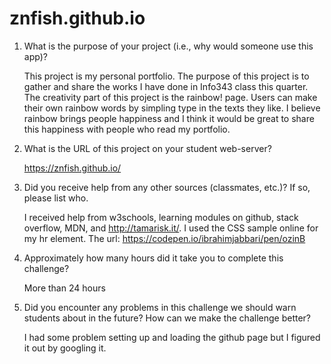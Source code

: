 # znfish.github.io

1. What is the purpose of your project (i.e., why would someone use this app)?

	This project is my personal portfolio. The purpose of this project is to gather and share the works I have done in Info343 class this quarter. The creativity part of this project is the rainbow! page. Users can make their own rainbow words by simpling type in the texts they like. I believe rainbow brings people happiness and I think it would be great to share this happiness with people who read my portfolio.

2. What is the URL of this project on your student web-server?
	
	https://znfish.github.io/

3. Did you receive help from any other sources (classmates, etc.)? If so, please list who.

	I received help from w3schools, learning modules on github, stack overflow, MDN, and http://tamarisk.it/.
	I used the CSS sample online for my hr element. The url: https://codepen.io/ibrahimjabbari/pen/ozinB


4. Approximately how many hours did it take you to complete this challenge?

	More than 24 hours


5. Did you encounter any problems in this challenge we should warn students about in the future? How can we make the challenge better?

	I had some problem setting up and loading the github page but I figured it out by googling it.